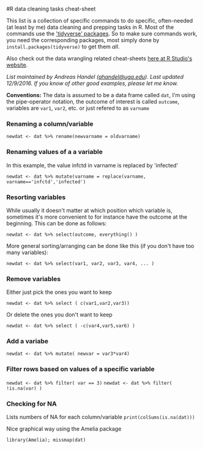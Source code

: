 #R data cleaning tasks cheat-sheet

This list is a collection of specific commands to do specific, often-needed (at least by me) data cleaning and prepping tasks in R. Most of the commands use the ['tidyverse' packages](https://github.com/hadley/tidyverse). So to make sure commands work, you need the corresponding packages, most simply done by `install.packages(tidyverse)` to get them _all_.

Also check out the data wrangling related cheat-sheets [here at R Studio's website](https://www.rstudio.com/resources/cheatsheets/).

*List maintained by Andreas Handel (ahandel@uga.edu). Last updated 12/9/2016.*
*If you know of other good examples, please let me know.*


__Conventions:__ The data is assumed to be a data frame called `dat`, I'm using the pipe-operator notation, the outcome of interest is called `outcome`, variables are `var1`, `var2`, etc. or just refered to as `varname`


### Renaming a column/variable
`newdat <- dat %>% rename(newvarname = oldvarname)`  


### Renaming values of a a variable
In this example, the value infctd in varname is replaced by 'infected'

`newdat <- dat %>% mutate(varname = replace(varname, varname=='infctd','infected')`  


### Resorting variables
While usually it doesn't matter at which position which variable is, sometimes it's more convenient to for instance have the outcome at the beginning. This can be done as follows:

`newdat <- dat %>% select(outcome, everything() )`

More general sorting/arranging can be done like this (if you don't have too many variables):

`newdat <- dat %>% select(var1, var2, var3, var4, ... )`


### Remove variables
Either just pick the ones you want to keep

`newdat <- dat %>% select ( c(var1,var2,var3))`

Or delete the ones you don't want to keep

`newdat <- dat %>% select ( -c(var4,var5,var6) )`

### Add a variabe

`newdat <- dat %>% mutate( newvar = var3*var4)`

### Filter rows based on values of a specific variable

`newdat <- dat %>% filter( var == 3)`
`newdat <- dat %>% filter( !is.na(var) )`


### Checking for NA

Lists numbers of NA for each column/variable
`print(colSums(is.na(dat)))` 

Nice graphical way using the Amelia package

`library(Amelia); missmap(dat)`


